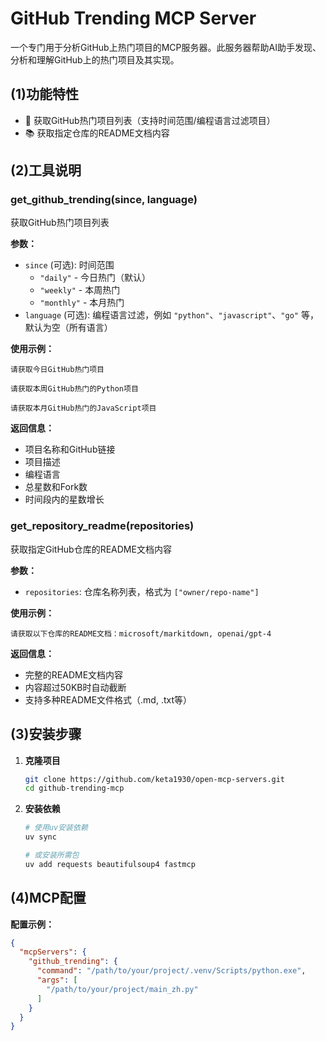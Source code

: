 # GitHub Trending MCP Server

一个专门用于分析GitHub上热门项目的MCP服务器。此服务器帮助AI助手发现、分析和理解GitHub上的热门项目及其实现。

## (1)功能特性

- 🌟 获取GitHub热门项目列表（支持时间范围/编程语言过滤项目）
- 📚 获取指定仓库的README文档内容

## (2)工具说明

### get_github_trending(since, language)
获取GitHub热门项目列表

**参数：**
- `since` (可选): 时间范围
  - `"daily"` - 今日热门（默认）
  - `"weekly"` - 本周热门
  - `"monthly"` - 本月热门
- `language` (可选): 编程语言过滤，例如 `"python"`、`"javascript"`、`"go"` 等，默认为空（所有语言）

**使用示例：**
```
请获取今日GitHub热门项目

请获取本周GitHub热门的Python项目

请获取本月GitHub热门的JavaScript项目
```

**返回信息：**
- 项目名称和GitHub链接
- 项目描述
- 编程语言
- 总星数和Fork数
- 时间段内的星数增长

### get_repository_readme(repositories)
获取指定GitHub仓库的README文档内容

**参数：**
- `repositories`: 仓库名称列表，格式为 `["owner/repo-name"]`

**使用示例：**
```
请获取以下仓库的README文档：microsoft/markitdown, openai/gpt-4
```

**返回信息：**
- 完整的README文档内容
- 内容超过50KB时自动截断
- 支持多种README文件格式（.md, .txt等）

## (3)安装步骤

1. **克隆项目**
   ```bash
   git clone https://github.com/keta1930/open-mcp-servers.git
   cd github-trending-mcp
   ```

2. **安装依赖**
   ```bash
   # 使用uv安装依赖
   uv sync
   
   # 或安装所需包
   uv add requests beautifulsoup4 fastmcp
   ```

## (4)MCP配置

**配置示例：**
```json
{
  "mcpServers": {
    "github_trending": {
      "command": "/path/to/your/project/.venv/Scripts/python.exe",
      "args": [
        "/path/to/your/project/main_zh.py"
      ]
    }
  }
}
```

